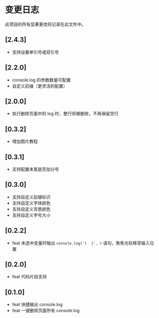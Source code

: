 # 变更日志

此项目的所有显著更改将记录在此文件中。
## [2.4.3]
* 支持设置单引号或双引号

## [2.2.0]

* console.log 的参数数量可配置
* 自定义前缀（更灵活的配置）

## [2.0.0]

* 执行删除页面中的 log 时，整行将被删除，不再保留空行

## [0.3.2]

* 增加图片教程

## [0.3.1]

* 支持配置末尾是否加分号

## [0.3.0]

* 支持自定义前缀标识
* 支持自定义字体颜色
* 支持自定义背景颜色
* 支持自定义字号大小

## [0.2.2]

* feat 未选中变量时输出 `console.log('[  ]', )` 语句，聚焦光标移至输入位置

## [0.2.0]

* feat 代码片段支持

## [0.1.0]

* feat 快捷输出 console.log
* feat 一键删除页面所有 console.log
